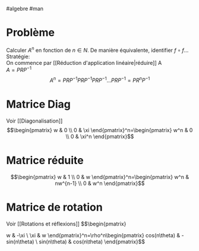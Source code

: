 #algebre #man
# Problème
Calculer $A^n$ en fonction de $n \in N$. De manière équivalente, identifier 
$f \circ f ...$\
Stratégie:\
On commence par [[Réduction d'application linéaire|réduire]] A\
$A =PRP^{-1}$
$$A^n= PRP^{-1}PRP^{-1}PRP^{-1}...PRP^{-1}=PR^nP^{-1}$$
# Matrice Diag
Voir [[Diagonalisation]]
$$\begin{pmatrix}
w & 0 \\
0 & \xi
\end{pmatrix}^n=\begin{pmatrix}
w^n & 0 \\
0 & \xi^n
\end{pmatrix}$$
# Matrice réduite
$$\begin{pmatrix}
w & 1 \\
0 & w
\end{pmatrix}^n=\begin{pmatrix}
w^n & nw^{n-1} \\
0 & w^n
\end{pmatrix}$$
# Matrice de rotation
Voir [[Rotations et réflexions]]
$$\begin{pmatrix}

w & -\xi \\
\xi & w
\end{pmatrix}^n=\rho^n\begin{pmatrix}
cos(n\theta) & -sin(n\theta) \\
sin(n\theta) & cos(n\theta)
\end{pmatrix}$$